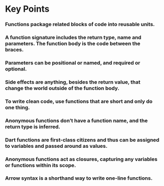 # Key Points

### Functions package related blocks of code into reusable units.

### A function signature includes the return type, name and parameters. The function body is the code between the braces.

### Parameters can be positional or named, and required or optional.

### Side effects are anything, besides the return value, that change the world outside of the function body.

### To write clean code, use functions that are short and only do one thing.

### Anonymous functions don’t have a function name, and the return type is inferred.

### Dart functions are first-class citizens and thus can be assigned to variables and passed around as values.

### Anonymous functions act as closures, capturing any variables or functions within its scope.

### Arrow syntax is a shorthand way to write one-line functions.